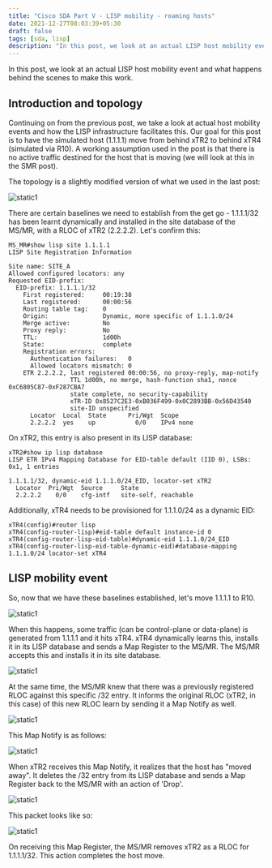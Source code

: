 ```yaml
---
title: "Cisco SDA Part V - LISP mobility - roaming hosts"
date: 2021-12-27T08:03:39+05:30
draft: false
tags: [sda, lisp]
description: "In this post, we look at an actual LISP host mobility event and what happens behind the scenes to make this work."
---
```

In this post, we look at an actual LISP host mobility event and what happens behind the scenes to make this work.
<!--more-->

## Introduction and topology

Continuing on from the previous post, we take a look at actual host mobility events and how the LISP infrastructure facilitates this. Our goal for this post is to have the simulated host (1.1.1.1) move from behind xTR2 to behind xTR4 (simulated via R10). A working assumption used in the post is that there is no active traffic destined for the host that is moving (we will look at this in the SMR post).


The topology is a slightly modified version of what we used in the last post:

![static1](/images/cisco/sda_5/lisp_mobility_1.jpg)




There are certain baselines we need to establish from the get go - 1.1.1.1/32 has been learnt dynamically and installed in the site database of the MS/MR, with a RLOC of xTR2 (2.2.2.2). Let's confirm this:

```
MS_MR#show lisp site 1.1.1.1
LISP Site Registration Information

Site name: SITE_A
Allowed configured locators: any
Requested EID-prefix:
  EID-prefix: 1.1.1.1/32 
    First registered:     00:19:38
    Last registered:      00:00:56
    Routing table tag:    0
    Origin:               Dynamic, more specific of 1.1.1.0/24
    Merge active:         No
    Proxy reply:          No
    TTL:                  1d00h
    State:                complete
    Registration errors:  
      Authentication failures:   0
      Allowed locators mismatch: 0
    ETR 2.2.2.2, last registered 00:00:56, no proxy-reply, map-notify
                 TTL 1d00h, no merge, hash-function sha1, nonce 0xC6805C87-0xF287CBA7
                 state complete, no security-capability
                 xTR-ID 0x8527C2E3-0xB036F499-0x0C2893BB-0x56D43540
                 site-ID unspecified
      Locator  Local  State      Pri/Wgt  Scope
      2.2.2.2  yes    up           0/0    IPv4 none
```




On xTR2, this entry is also present in its LISP database:

```
xTR2#show ip lisp database 
LISP ETR IPv4 Mapping Database for EID-table default (IID 0), LSBs: 0x1, 1 entries

1.1.1.1/32, dynamic-eid 1.1.1.0/24_EID, locator-set xTR2
  Locator  Pri/Wgt  Source     State
  2.2.2.2    0/0    cfg-intf   site-self, reachable
```




Additionally, xTR4 needs to be provisioned for 1.1.1.0/24 as a dynamic EID:

```
xTR4(config)#router lisp
xTR4(config-router-lisp)#eid-table default instance-id 0
xTR4(config-router-lisp-eid-table)#dynamic-eid 1.1.1.0/24_EID
xTR4(config-router-lisp-eid-table-dynamic-eid)#database-mapping 1.1.1.0/24 locator-set xTR4
```


## LISP mobility event

So, now that we have these baselines established, let's move 1.1.1.1 to R10. 

![static1](/images/cisco/sda_5/lisp_mobility_2.jpg)





When this happens, some traffic (can be control-plane or data-plane) is generated from 1.1.1.1 and it hits xTR4. xTR4 dynamically learns this, installs it in its LISP database and sends a Map Register to the MS/MR. The MS/MR accepts this and installs it in its site database. 

![static1](/images/cisco/sda_5/lisp_mobility_3.jpg)




At the same time, the MS/MR knew that there was a previously registered RLOC against this specific /32 entry. It informs the original RLOC (xTR2, in this case) of this new RLOC learn by sending it a Map Notify as well. 

![static1](/images/cisco/sda_5/lisp_mobility_4.jpg)



This Map Notify is as follows:

![static1](/images/cisco/sda_5/lisp_mobility_5.jpg)





When xTR2 receives this Map Notify, it realizes that the host has "moved away". It deletes the /32 entry from its LISP database and sends a Map Register back to the MS/MR with an action of 'Drop'. 

![static1](/images/cisco/sda_5/lisp_mobility_6.jpg)




This packet looks like so:

![static1](/images/cisco/sda_5/lisp_mobility_7.jpg)




On receiving this Map Register, the MS/MR removes xTR2 as a RLOC for 1.1.1.1/32. This action completes the host move. 